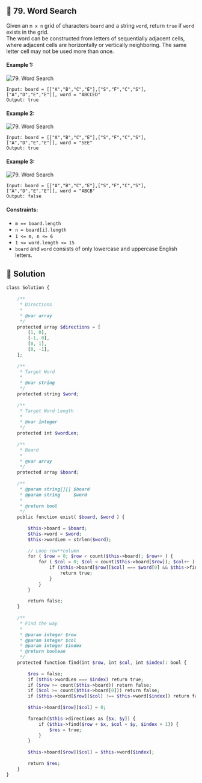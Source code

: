 ## 📝 79. Word Search  
Given an `m x n` grid of characters `board` and a string `word`, return `true` if `word` exists in the grid.  
The word can be constructed from letters of sequentially adjacent cells, where adjacent cells are horizontally or vertically neighboring. The same letter cell may not be used more than once.  
     
  
#### Example 1:  
![79. Word Search](https://assets.leetcode.com/uploads/2020/11/04/word2.jpg)

```
Input: board = [["A","B","C","E"],["S","F","C","S"],["A","D","E","E"]], word = "ABCCED"
Output: true

```
#### Example 2:  
![79. Word Search](https://assets.leetcode.com/uploads/2020/11/04/word-1.jpg)

```
Input: board = [["A","B","C","E"],["S","F","C","S"],["A","D","E","E"]], word = "SEE"
Output: true

```
#### Example 3:  
![79. Word Search](https://assets.leetcode.com/uploads/2020/10/15/word3.jpg)

```
Input: board = [["A","B","C","E"],["S","F","C","S"],["A","D","E","E"]], word = "ABCB"
Output: false

```
  
#### Constraints:  
+ `m == board.length`  
+ `n = board[i].length`  
+ `1 <= m, n <= 6`  
+ `1 <= word.length <= 15`  
+ `board` and `word` consists of only lowercase and uppercase English letters.  
  
## 📝 Solution 
```php  
class Solution {  
  
    /**  
     * Directions  
     *  
     * @var array  
     */  
    protected array $directions = [  
        [1, 0],  
        [-1, 0],  
        [0, 1],  
        [0, -1],  
    ];  
  
    /**  
     * Target Word  
     *  
     * @var string  
     */  
    protected string $word;  
  
    /**  
     * Target Word Length  
     *  
     * @var integer  
     */  
    protected int $wordLen;  
  
    /**  
     * Board  
     *  
     * @var array  
     */  
    protected array $board;  
  
    /**  
     * @param string[][] $board  
     * @param string     $word  
     *  
     * @return bool  
     */  
    public function exist( $board, $word ) {  
  
        $this->board = $board;  
        $this->word = $word;  
        $this->wordLen = strlen($word);  
  
        // Loop row**column  
        for ( $row = 0; $row < count($this->board); $row++ ) {  
            for ( $col = 0; $col < count($this->board[$row]); $col++ ) {  
                if ($this->board[$row][$col] === $word[0] && $this->find($row, $col, 0)) {  
                    return true;  
                }  
            }  
        }  
  
        return false;  
    }  
  
    /**  
     * Find the way  
     *  
     * @param integer $row  
     * @param integer $col  
     * @param integer $index  
     * @return boolean  
     */  
    protected function find(int $row, int $col, int $index): bool {  
  
        $res = false;  
        if ($this->wordLen === $index) return true;  
        if ($row >= count($this->board)) return false;  
        if ($col >= count($this->board[0])) return false;  
        if ($this->board[$row][$col] !== $this->word[$index]) return false;  
  
        $this->board[$row][$col] = 0;  
  
        foreach($this->directions as [$x, $y]) {  
            if ($this->find($row + $x, $col + $y, $index + 1)) {  
                $res = true;  
            }  
        }  
  
        $this->board[$row][$col] = $this->word[$index];  
  
        return $res;  
    }  
}  
```  
